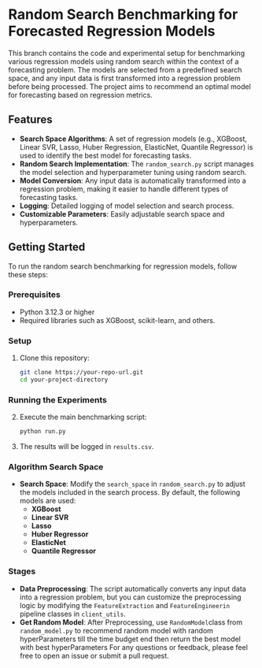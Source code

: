# Random Search Benchmarking for Forecasted Regression Models

This branch contains the code and experimental setup for benchmarking various regression models using random search within the context of a forecasting problem. The models are selected from a predefined search space, and any input data is first transformed into a regression problem before being processed. The project aims to recommend an optimal model for forecasting based on regression metrics.

## Features

- **Search Space Algorithms**: A set of regression models (e.g., XGBoost, Linear SVR, Lasso, Huber Regression, ElasticNet, Quantile Regressor) is used to identify the best model for forecasting tasks.
- **Random Search Implementation**: The `random_search.py` script manages the model selection and hyperparameter tuning using random search.
- **Model Conversion**: Any input data is automatically transformed into a regression problem, making it easier to handle different types of forecasting tasks.
- **Logging**: Detailed logging of model selection and search process.
- **Customizable Parameters**: Easily adjustable search space and hyperparameters.

## Getting Started

To run the random search benchmarking for regression models, follow these steps:

### Prerequisites

- Python 3.12.3 or higher
- Required libraries such as XGBoost, scikit-learn, and others.

### Setup

1. Clone this repository:

   ```bash
   git clone https://your-repo-url.git
   cd your-project-directory

### Running the Experiments
 
2. Execute the main benchmarking script:
   ```bash
   python run.py
   ```
 
3. The results will be logged in `results.csv`.
 
### Algorithm Search Space

- **Search Space**: Modify the `search_space` in `random_search.py` to adjust the models included in the search process. By default, the following models are used:
  - **XGBoost**
  - **Linear SVR**
  - **Lasso**
  - **Huber Regressor**
  - **ElasticNet**
  - **Quantile Regressor**
### Stages

- **Data Preprocessing**: The script automatically converts any input data into a regression problem, but you can customize the preprocessing logic by modifying the `FeatureExtraction` and `FeatureEngineerin` pipeline classes  in `client_utils`.
- **Get Random Model**: After Preprocessing, use `RandomModel`class from `random_model.py` to recommend random model with random hyperParameters till the time budget end then return the best model with best hyperParameters
For any questions or feedback, please feel free to open an issue or submit a pull request.
